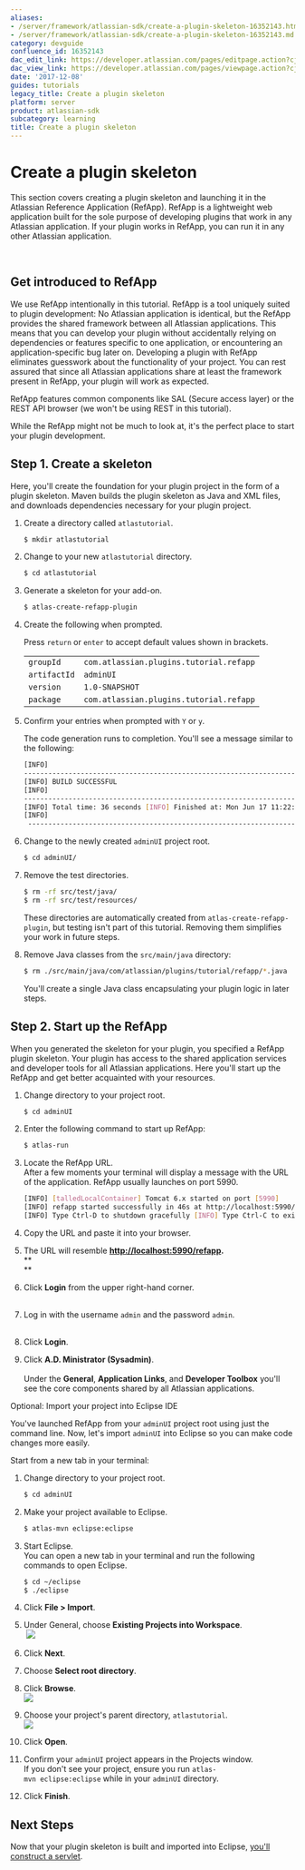 ```yaml
---
aliases:
- /server/framework/atlassian-sdk/create-a-plugin-skeleton-16352143.html
- /server/framework/atlassian-sdk/create-a-plugin-skeleton-16352143.md
category: devguide
confluence_id: 16352143
dac_edit_link: https://developer.atlassian.com/pages/editpage.action?cjm=wozere&pageId=16352143
dac_view_link: https://developer.atlassian.com/pages/viewpage.action?cjm=wozere&pageId=16352143
date: '2017-12-08'
guides: tutorials
legacy_title: Create a plugin skeleton
platform: server
product: atlassian-sdk
subcategory: learning
title: Create a plugin skeleton
---
```

# Create a plugin skeleton

This section covers creating a plugin skeleton and launching it in the Atlassian Reference Application (RefApp). RefApp is a lightweight web application built for the sole purpose of developing plugins that work in any Atlassian application. If your plugin works in RefApp, you can run it in any other Atlassian application. 

 

## Get introduced to RefApp

We use RefApp intentionally in this tutorial. RefApp is a tool uniquely suited to plugin development: No Atlassian application is identical, but the RefApp provides the shared framework between all Atlassian applications. This means that you can develop your plugin without accidentally relying on dependencies or features specific to one application, or encountering an application-specific bug later on. Developing a plugin with RefApp eliminates guesswork about the functionality of your project. You can rest assured that since all Atlassian applications share at least the framework present in RefApp, your plugin will work as expected.  

RefApp features common components like SAL (Secure access layer) or the REST API browser (we won't be using REST in this tutorial). 

While the RefApp might not be much to look at, it's the perfect place to start your plugin development.

## Step 1. Create a skeleton

Here, you'll create the foundation for your plugin project in the form of a plugin skeleton. Maven builds the plugin skeleton as Java and XML files, and downloads dependencies necessary for your plugin project. 

1.  Create a directory called `atlastutorial`. 

    ``` bash
    $ mkdir atlastutorial
    ```

2.  Change to your new `atlastutorial` directory. 

    ``` bash
    $ cd atlastutorial
    ```

3.  Generate a skeleton for your add-on. 

    ``` bash
    $ atlas-create-refapp-plugin
    ```

4.  Create the following when prompted.

    Press `return` or `enter` to accept default values shown in brackets. 

    |              |                                         |
    |--------------|-----------------------------------------|
    | `groupId`    | `com.atlassian.plugins.tutorial.refapp` |
    | `artifactId` | `adminUI`                               |
    | `version`    | `1.0-SNAPSHOT`                          |
    | `package`    | `com.atlassian.plugins.tutorial.refapp` |

5.  Confirm your entries when prompted with `Y` or `y`.

    The code generation runs to completion. You'll see a message similar to the following: 

    ``` bash
    [INFO]
    -------------------------------------------------------------------- 
    [INFO] BUILD SUCCESSFUL 
    [INFO] 
    -------------------------------------------------------------------- 
    [INFO] Total time: 36 seconds [INFO] Finished at: Mon Jun 17 11:22:49 PDT 2013 
    [INFO]
     --------------------------------------------------------------------
    ```

6.  Change to the newly created `adminUI` project root.

    ``` bash
    $ cd adminUI/
    ```

      

7.  Remove the test directories.

    ``` bash
    $ rm -rf src/test/java/
    $ rm -rf src/test/resources/
    ```

    These directories are automatically created from `atlas-create-refapp-plugin`, but testing isn't part of this tutorial. Removing them simplifies your work in future steps.

8.  Remove Java classes from the `src/main/java` directory: 

    ``` bash
    $ rm ./src/main/java/com/atlassian/plugins/tutorial/refapp/*.java
    ```

    You'll create a single Java class encapsulating your plugin logic in later steps.

## Step 2. Start up the RefApp

When you generated the skeleton for your plugin, you specified a RefApp plugin skeleton. Your plugin has access to the shared application services and developer tools for all Atlassian applications. Here you'll start up the RefApp and get better acquainted with your resources.

1.  Change directory to your project root. 

    ``` bash
    $ cd adminUI
    ```

2.  Enter the following command to start up RefApp:

    ``` bash
    $ atlas-run
    ```

3.  Locate the RefApp URL.  
    After a few moments your terminal will display a message with the URL of the application. RefApp usually launches on port 5990. 

    ``` bash
    [INFO] [talledLocalContainer] Tomcat 6.x started on port [5990] 
    [INFO] refapp started successfully in 46s at http://localhost:5990/refapp 
    [INFO] Type Ctrl-D to shutdown gracefully [INFO] Type Ctrl-C to exit
    ```

4.  Copy the URL and paste it into your browser.   
      
5.  The URL will resemble **<a href="http://localhost:5990/refapp/plugins/servlet" class="external-link">http://localhost:5990/refapp</a>.**  
    **  
    **
6.  Click **Login** from the upper right-hand corner.  
     
7.  Log in with the username `admin` and the password `admin`.  
     
8.  Click **Login**.
9.  Click **A.D. Ministrator (Sysadmin)**.  
       
    Under the **General**, **Application Links**, and **Developer Toolbox** you'll see the core components shared by all Atlassian applications.

  

Optional: Import your project into Eclipse IDE

You've launched RefApp from your `adminUI` project root using just the command line. Now, let's import `adminUI` into Eclipse so you can make code changes more easily.

Start from a new tab in your terminal:

1.  Change directory to your project root. 

    ``` bash
    $ cd adminUI
    ```

2.  Make your project available to Eclipse. 

    ``` bash
    $ atlas-mvn eclipse:eclipse
    ```

3.  Start Eclipse.  
    You can open a new tab in your terminal and run the following commands to open Eclipse. 

    ``` bash
    $ cd ~/eclipse 
    $ ./eclipse
    ```

4.  Click **File &gt; Import**.  
      
5.  Under General, choose **Existing Projects into Workspace**.  
     ![](/server/framework/atlassian-sdk/images/1.6.jpeg)
6.  Click **Next**.  
      
7.  Choose **Select root directory**.  
      
8.  Click **Browse**.  
    ![](/server/framework/atlassian-sdk/images/1.7.jpeg)
9.  Choose your project's parent directory, `atlastutorial`.   
    ![](/server/framework/atlassian-sdk/images/1.8.jpeg)
10. Click **Open**.  
      
11. Confirm your `adminUI` project appears in the Projects window.  
    If you don't see your project, ensure you run `atlas-mvn eclipse:eclipse` while in your `adminUI` directory.  
      
12. Click **Finish**.

## Next Steps

Now that your plugin skeleton is built and imported into Eclipse, [you'll construct a servlet](https://developer.atlassian.com/display/DOCS/Convert+component+to+servlet+module).



























































































































































































































